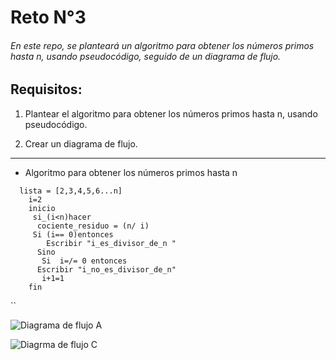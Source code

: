 # Reto N°3
###### <p> En este repo, se planteará un algoritmo para obtener los números primos hasta n, usando pseudocódigo, seguido de un diagrama de flujo.

## Requisitos:
1.  Plantear el algoritmo para obtener los números primos hasta n, usando pseudocódigo.

2.  Crear un diagrama de flujo.


------------
- Algoritmo para obtener los números primos hasta n
```pseudocode
  lista = [2,3,4,5,6...n]
	i=2
	inicio
	 si_(i<n)hacer
	  cociente_residuo = (n/ i)
     Si (i== 0)entonces
        Escribir "i_es_divisor_de_n "
      Sino
       Si  i=/= 0 entonces
      Escribir "i_no_es_divisor_de_n"
       i+1=1
    fin
```
``


![Diagrama de flujo A](https://github.com/user-attachments/assets/894efeee-22ef-4000-83c6-91523f5474a5)

![Diagrma de flujo C](https://github.com/user-attachments/assets/5b1ea254-a916-4d63-9938-ca604a459b33)




